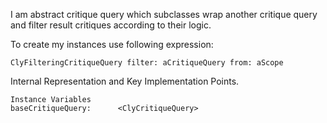 I am abstract critique query which subclasses wrap another critique query and filter result critiques according to their logic.

To create my instances use following expression: 

	ClyFilteringCritiqueQuery filter: aCritiqueQuery from: aScope
	
Internal Representation and Key Implementation Points.

    Instance Variables
	baseCritiqueQuery:		<ClyCritiqueQuery>